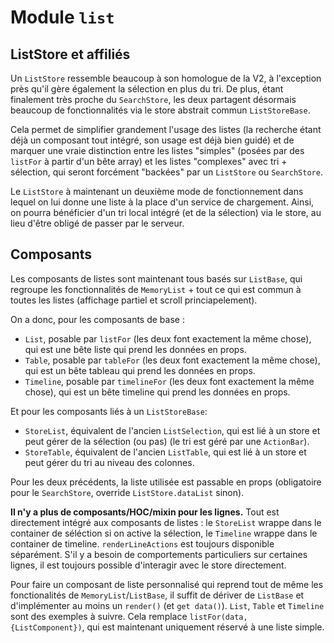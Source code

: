 # Module `list`

## ListStore et affiliés
Un `ListStore` ressemble beaucoup à son homologue de la V2, à l'exception près qu'il gère également la sélection en plus du tri. De plus, étant finalement très proche du `SearchStore`, les deux partagent désormais beaucoup de fonctionnalités via le store abstrait commun `ListStoreBase`.

Cela permet de simplifier grandement l'usage des listes (la recherche étant déjà un composant tout intégré, son usage est déjà bien guidé) et de marquer une vraie distinction entre les listes "simples" (posées par des `listFor` à partir d'un bête array) et les listes "complexes" avec tri + sélection, qui seront forcément "backées" par un `ListStore` ou `SearchStore`.

Le `ListStore` à maintenant un deuxième mode de fonctionnement dans lequel on lui donne une liste à la place d'un service de chargement. Ainsi, on pourra bénéficier d'un tri local intégré (et de la sélection) via le store, au lieu d'être obligé de passer par le serveur.

## Composants

Les composants de listes sont maintenant tous basés sur `ListBase`, qui regroupe les fonctionnalités de `MemoryList` + tout ce qui est commun à toutes les listes (affichage partiel et scroll princiapelement).

On a donc, pour les composants de base :
* `List`, posable par `listFor` (les deux font exactement la même chose), qui est une bête liste qui prend les données en props.
* `Table`, posable par `tableFor` (les deux font exactement la même chose), qui est un bête tableau qui prend les données en props.
* `Timeline`, posable par `timelineFor` (les deux font exactement la même chose), qui est un bête timeline qui prend les données en props.

Et pour les composants liés à un `ListStoreBase`:
* `StoreList`, équivalent de l'ancien `ListSelection`, qui est lié à un store et peut gérer de la sélection (ou pas) (le tri est géré par une `ActionBar`).
* `StoreTable`, équivalent de l'ancien `ListTable`, qui est lié à un store et peut gérer du tri au niveau des colonnes.

Pour les deux précédents, la liste utilisée est passable en props (obligatoire pour le `SearchStore`, override `ListStore.dataList` sinon).

**Il n'y a plus de composants/HOC/mixin pour les lignes.** Tout est directement intégré aux composants de listes : le `StoreList` wrappe dans le container de séléction si on active la sélection, le `Timeline` wrappe dans le container de timeline. `renderLineActions` est toujours disponible séparément. S'il y a besoin de comportements particuliers sur certaines lignes, il est toujours possible d'interagir avec le store directement.

Pour faire un composant de liste personnalisé qui reprend tout de même les fonctionalités de `MemoryList`/`ListBase`, il suffit de dériver de `ListBase` et d'implémenter au moins un `render()` (et `get data()`). `List`, `Table` et `Timeline` sont des exemples à suivre. Cela remplace `listFor(data, {ListComponent})`, qui est maintenant uniquement réservé à une liste simple.
